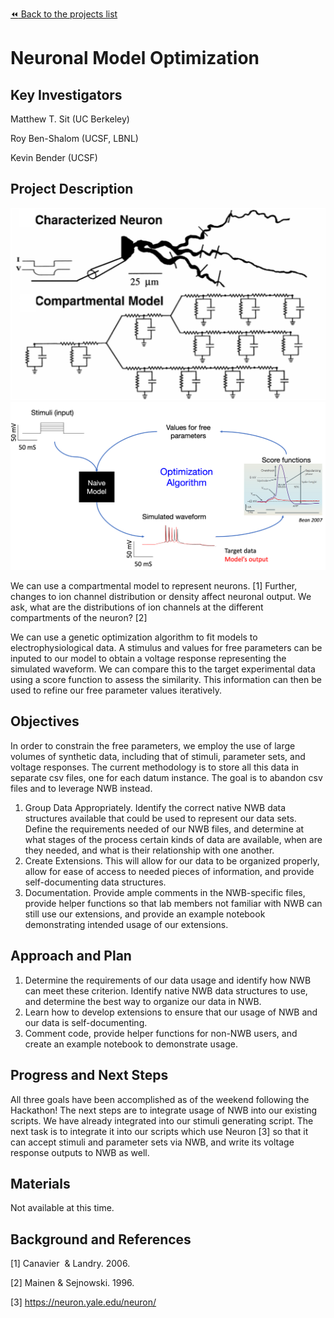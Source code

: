 [:rewind: Back to the projects list](../../README.md#ProjectsList)

<!-- For information on how to write GitHub .md files see https://guides.github.com/features/mastering-markdown/ -->

# Neuronal Model Optimization

## Key Investigators
Matthew T. Sit (UC Berkeley)

Roy Ben-Shalom (UCSF, LBNL)

Kevin Bender (UCSF)

## Project Description
![](compartmental.png)
![](optimization.png)

We can use a compartmental model to represent neurons. [1]
Further, changes to ion channel distribution or density affect neuronal output.
We ask, what are the distributions of ion channels at the different compartments of the neuron? [2]

We can use a genetic optimization algorithm to fit models to electrophysiological data.
A stimulus and values for free parameters can be inputed to our model to obtain a voltage response
representing the simulated waveform.
We can compare this to the target experimental data using a score function to assess the similarity.
This information can then be used to refine our free parameter values iteratively.
<!-- Add a short paragraph describing the project. -->

## Objectives
In order to constrain the free parameters, we employ the use of large volumes of synthetic data, including
that of stimuli, parameter sets, and voltage responses. The current methodology is to store all this data in
separate csv files, one for each datum instance. The goal is to abandon csv files and to leverage NWB instead.
<!-- Briefly describe the objectives of your project. What would you like to achieve?-->
1. Group Data Appropriately. Identify the correct native NWB data structures available that could be used to
represent our data sets. Define the requirements needed of our NWB files, and determine at what stages of the process
certain kinds of data are available, when are they needed, and what is their relationship with one another.
2. Create Extensions. This will allow for our data to be organized properly, allow for ease of access to needed
pieces of information, and provide self-documenting data structures.
3. Documentation. Provide ample comments in the NWB-specific files, provide helper functions so that lab members
not familiar with NWB can still use our extensions, and provide an example notebook demonstrating intended usage of our extensions.

## Approach and Plan
1. Determine the requirements of our data usage and identify how NWB can meet these criterion.
Identify native NWB data structures to use, and determine the best way to organize our data in NWB.
2. Learn how to develop extensions to ensure that our usage of NWB and our data is self-documenting.
3. Comment code, provide helper functions for non-NWB users, and create an example notebook to demonstrate usage.
<!-- 1. Describe the steps of your planned approach to reach the objectives.-->
<!-- 1. ... -->
<!-- 1. ... -->

## Progress and Next Steps
All three goals have been accomplished as of the weekend following the Hackathon!
The next steps are to integrate usage of NWB into our existing scripts.
We have already integrated into our stimuli generating script.
The next task is to integrate it into our scripts which use Neuron [3] so that it can accept stimuli and parameter sets via NWB, and write its voltage response outputs to NWB as well.
<!--Populate this section as you are making progress before/during/after the hackathon-->
<!--Describe the progress you have made on the project,e.g., which objectives you have achieved and how.-->
<!--Describe the next steps you are planing to take to complete the project.-->

## Materials
Not available at this time.
<!--If available add links to the materials relevant to the project, e.g., the code generated for the project or data used-->
<!--If available add pictures and links to videos that demonstrate what has been accomplished.-->
<!--![Description of picture](Example2.jpg)-->

## Background and References
[1] Canavier  & Landry. 2006.

[2] Mainen & Sejnowski. 1996.

[3] https://neuron.yale.edu/neuron/
<!--Use this space for information that may help people better understand your project, like links to papers, source code, or data ,e.g:-->
<!-- - Source code: https://github.com/YourUser/YourRepository -->
<!-- - Documentation: https://link.to.docs -->
<!-- - Test data: https://link.to.test.data -->
